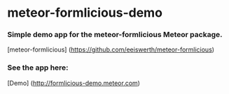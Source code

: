 # meteor-formlicious-demo

### Simple demo app for the meteor-formlicious Meteor package.
[meteor-formlicious] (https://github.com/eeiswerth/meteor-formlicious)

### See the app here:
[Demo] (http://formlicious-demo.meteor.com)
